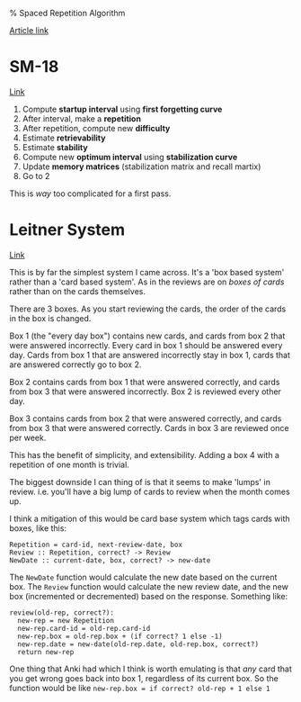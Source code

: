 % Spaced Repetition Algorithm

[Article link](https://e-student.org/spaced-repetition/)

# SM-18

[Link](https://supermemo.guru/wiki/Algorithm_SM-18)

1. Compute **startup interval** using **first forgetting curve**
2. After interval, make a **repetition**
3. After repetition, compute new **difficulty**
4. Estimate **retrievability** 
5. Estimate **stability**
6. Compute new **optimum interval** using **stabilization curve**
7. Update **memory matrices** (stabilization matrix and recall martix)
8. Go to 2

This is _way_ too complicated for a first pass.

# Leitner System

[Link](https://e-student.org/leitner-system/)

This is by far the simplest system I came across. It's a 'box based system' rather than a 'card based system'. As in the reviews are on _boxes of cards_ rather than on the cards themselves.

There are 3 boxes. As you start reviewing the cards, the order of the cards in the box is changed.

Box 1 (the "every day box") contains new cards, and cards from box 2 that were answered incorrectly. Every card in box 1 should be answered every day. Cards from box 1 that are answered incorrectly stay in box 1, cards that are answered correctly go to box 2.

Box 2 contains cards from box 1 that were answered correctly, and cards from box 3 that were answered incorrectly. Box 2 is reviewed every other day.

Box 3 contains cards from box 2 that were answered correctly, and cards from box 3 that were answered correctly. Cards in box 3 are reviewed once per week.

This has the benefit of simplicity, and extensibility. Adding a box 4 with a repetition of one month is trivial.

The biggest downside I can thing of is that it seems to make 'lumps' in review. i.e. you'll have a big lump of cards to review when the month comes up.

I think a mitigation of this would be card base system which tags cards with boxes, like this:

```
Repetition = card-id, next-review-date, box
Review :: Repetition, correct? -> Review
NewDate :: current-date, box, correct? -> new-date
```

The `NewDate` function would calculate the new date based on the current box. The `Review` function would calculate the new review date, and the new box (incremented or decremented) based on the response. Something like:

```
review(old-rep, correct?):
  new-rep = new Repetition
  new-rep.card-id = old-rep.card-id
  new-rep.box = old-rep.box + (if correct? 1 else -1) 
  new-rep.date = new-date(old-rep.date, old-rep.box, correct?)
  return new-rep
```

One thing that Anki had which I think is worth emulating is that _any_ card that you get wrong goes back into box 1, regardless of its current box. So the function would be like `new-rep.box = if correct? old-rep + 1 else 1`


